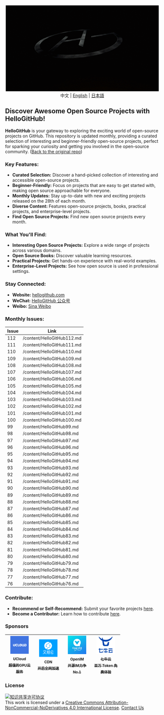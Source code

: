 <p align="center">
  <img src="https://raw.githubusercontent.com/521xueweihan/img_logo/master/logo/readme.gif"/>
  <br>中文 | <a href="README_en.md">English</a> | <a href="README_ja.md">日本語</a>
</p>

## Discover Awesome Open Source Projects with HelloGitHub!

**HelloGitHub** is your gateway to exploring the exciting world of open-source projects on GitHub. This repository is updated monthly, providing a curated selection of interesting and beginner-friendly open-source projects, perfect for sparking your curiosity and getting you involved in the open-source community. ([Back to the original repo](https://github.com/521xueweihan/HelloGitHub))

### Key Features:

*   **Curated Selection:**  Discover a hand-picked collection of interesting and accessible open-source projects.
*   **Beginner-Friendly:**  Focus on projects that are easy to get started with, making open source approachable for everyone.
*   **Monthly Updates:**  Stay up-to-date with new and exciting projects released on the 28th of each month.
*   **Diverse Content:** Features open-source projects, books, practical projects, and enterprise-level projects.
*   **Find Open Source Projects:** Find new open source projects every month.

### What You'll Find:

*   **Interesting Open Source Projects:** Explore a wide range of projects across various domains.
*   **Open Source Books:** Discover valuable learning resources.
*   **Practical Projects:** Get hands-on experience with real-world examples.
*   **Enterprise-Level Projects:** See how open source is used in professional settings.

### Stay Connected:

*   **Website:**  [hellogithub.com](https://hellogithub.com/)
*   **WeChat:** [HelloGitHub 公众号](https://cdn.jsdelivr.net/gh/521xueweihan/img_logo@main/logo/weixin.png)
*   **Weibo:** [Sina Weibo](https://weibo.com/hellogithub)

### Monthly Issues:

| Issue | Link |
| ----- | ---- |
| 112 |  /content/HelloGitHub112.md |
| 111 |  /content/HelloGitHub111.md |
| 110 |  /content/HelloGitHub110.md |
| 109 |  /content/HelloGitHub109.md |
| 108 |  /content/HelloGitHub108.md |
| 107 |  /content/HelloGitHub107.md |
| 106 |  /content/HelloGitHub106.md |
| 105 |  /content/HelloGitHub105.md |
| 104 |  /content/HelloGitHub104.md |
| 103 |  /content/HelloGitHub103.md |
| 102 |  /content/HelloGitHub102.md |
| 101 |  /content/HelloGitHub101.md |
| 100 |  /content/HelloGitHub100.md |
| 99  |  /content/HelloGitHub99.md |
| 98  |  /content/HelloGitHub98.md |
| 97  |  /content/HelloGitHub97.md |
| 96  |  /content/HelloGitHub96.md |
| 95  |  /content/HelloGitHub95.md |
| 94  |  /content/HelloGitHub94.md |
| 93  |  /content/HelloGitHub93.md |
| 92  |  /content/HelloGitHub92.md |
| 91  |  /content/HelloGitHub91.md |
| 90  |  /content/HelloGitHub90.md |
| 89  |  /content/HelloGitHub89.md |
| 88  |  /content/HelloGitHub88.md |
| 87  |  /content/HelloGitHub87.md |
| 86  |  /content/HelloGitHub86.md |
| 85  |  /content/HelloGitHub85.md |
| 84  |  /content/HelloGitHub84.md |
| 83  |  /content/HelloGitHub83.md |
| 82  |  /content/HelloGitHub82.md |
| 81  |  /content/HelloGitHub81.md |
| 80  |  /content/HelloGitHub80.md |
| 79  |  /content/HelloGitHub79.md |
| 78  |  /content/HelloGitHub78.md |
| 77  |  /content/HelloGitHub77.md |
| 76  |  /content/HelloGitHub76.md |

### Contribute:

*   **Recommend or Self-Recommend:**  Submit your favorite projects [here](https://hellogithub.com/periodical).
*   **Become a Contributor:**  Learn how to contribute [here](https://github.com/521xueweihan/HelloGitHub/blob/master/content/contributors.md).

### Sponsors

<table>
  <thead>
    <tr>
      <th align="center" style="width: 80px;">
        <a href="https://www.compshare.cn/?utm_term=logo&utm_campaign=hellogithub&utm_source=otherdsp&utm_medium=display&ytag=logo_hellogithub_otherdsp_display">          <img src="https://raw.githubusercontent.com/521xueweihan/img_logo/master/logo/ucloud.png" width="60px"><br>
          <sub>UCloud</sub><br>
          <sub>超值的GPU云服务</sub>
        </a>
      </th>
      <th align="center" style="width: 80px;">
        <a href="https://www.upyun.com/?from=hellogithub">
          <img src="https://raw.githubusercontent.com/521xueweihan/img_logo/master/logo/upyun.png" width="60px"><br>
          <sub>CDN</sub><br>
          <sub>开启全网加速</sub>
        </a>
      </th>
      <th align="center" style="width: 80px;">
        <a href="https://github.com/OpenIMSDK/Open-IM-Server">
          <img src="https://raw.githubusercontent.com/521xueweihan/img_logo/master/logo/im.png" width="60px"><br>
          <sub>OpenIM</sub><br>
          <sub>开源IM力争No.1</sub>
        </a>
      </th>
      <th align="center" style="width: 80px;">
        <a href="https://www.qiniu.com/products/ai-token-api?utm_source=hello">
          <img src="https://raw.githubusercontent.com/521xueweihan/img_logo/master/logo/qiniu.jpg" width="60px"><br>
          <sub>七牛云</sub><br>
          <sub>百万 Token 免费体验</sub>
        </a>
      </th>
    </tr>
  </thead>
</table>

### License

<a rel="license" href="https://creativecommons.org/licenses/by-nc-nd/4.0/deed.zh"><img alt="知识共享许可协议" style="border-width: 0" src="https://licensebuttons.net/l/by-nc-nd/4.0/88x31.png"></a><br>This work is licensed under a <a rel="license" href="https://creativecommons.org/licenses/by-nc-nd/4.0/deed.zh">Creative Commons Attribution-NonCommercial-NoDerivatives 4.0 International License</a>.  [Contact Us](mailto:595666367@qq.com)